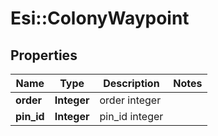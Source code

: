 # Esi::ColonyWaypoint

## Properties
Name | Type | Description | Notes
------------ | ------------- | ------------- | -------------
**order** | **Integer** | order integer | 
**pin_id** | **Integer** | pin_id integer | 


